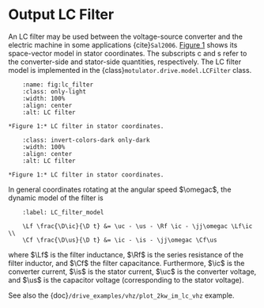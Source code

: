 # Output LC Filter

An LC filter may be used between the voltage-source converter and the electric machine in some applications {cite}`Sal2006`. [Figure 1](fig:lc_filter) shows its space-vector model in stator coordinates. The subscripts c and s refer to the converter-side and stator-side quantities, respectively. The LC filter model is implemented in the {class}`motulator.drive.model.LCFilter` class.

```{figure} ../figs/lc_filter.svg
    :name: fig:lc_filter
    :class: only-light
    :width: 100%
    :align: center
    :alt: LC filter

*Figure 1:* LC filter in stator coordinates.
```

```{figure} ../figs/lc_filter.svg
    :class: invert-colors-dark only-dark
    :width: 100%
    :align: center
    :alt: LC filter

*Figure 1:* LC filter in stator coordinates.
```

In general coordinates rotating at the angular speed $\omegac$, the dynamic model of the filter is

```{math}
    :label: LC_filter_model

    \Lf \frac{\D\ic}{\D t} &= \uc - \us - \Rf \ic - \jj\omegac \Lf\ic \\
    \Cf \frac{\D\us}{\D t} &= \ic - \is - \jj\omegac \Cf\us
```

where $\Lf$ is the filter inductance, $\Rf$ is the series resistance of the filter inductor, and $\Cf$ the filter capacitance. Furthermore, $\ic$ is the converter current, $\is$ is the stator current, $\uc$ is the converter voltage, and $\us$ is the capacitor voltage (corresponding to the stator voltage).

See also the {doc}`/drive_examples/vhz/plot_2kw_im_lc_vhz` example.

